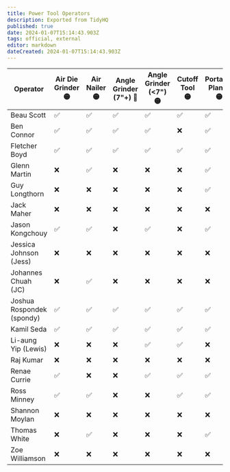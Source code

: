 ```yaml
---
title: Power Tool Operators
description: Exported from TidyHQ
published: true
date: 2024-01-07T15:14:43.903Z
tags: official, external
editor: markdown
dateCreated: 2024-01-07T15:14:43.903Z
---
```


| Operator | Air Die Grinder 🟡| Air Nailer 🟡| Angle Grinder (7"+) 🔴| Angle Grinder (<7") 🟡| Cutoff Tool 🟡| Portable Planer 🟡| Router (Plunge) 🔴| Router (Trim) 🟡| Sander (Portable Belt) 🟡| Saw (Circular) 🟡| Saw (Jigsaw) 🟡| Saw (Recip) 🟡| Saw (Track) 🔴| 
| --- | --- | --- | --- | --- | --- | --- | --- | --- | --- | --- | --- | --- | --- |
| Beau Scott | ✅ | ✅ | ✅ | ✅ | ✅ | ✅ | ✅ | ✅ | ✅ | ✅ | ✅ | ✅ | ✅ | 
| Ben Connor | ✅ | ✅ | ✅ | ✅ | ❌ | ✅ | ❌ | ✅ | ✅ | ✅ | ✅ | ✅ | ❌ | 
| Fletcher Boyd | ✅ | ✅ | ✅ | ✅ | ✅ | ✅ | ✅ | ✅ | ✅ | ✅ | ✅ | ✅ | ✅ | 
| Glenn Martin | ❌ | ✅ | ❌ | ❌ | ❌ | ✅ | ❌ | ✅ | ✅ | ✅ | ✅ | ❌ | ❌ | 
| Guy Longthorn | ❌ | ❌ | ❌ | ❌ | ❌ | ✅ | ❌ | ✅ | ✅ | ✅ | ✅ | ❌ | ❌ | 
| Jack Maher | ❌ | ❌ | ❌ | ❌ | ❌ | ❌ | ❌ | ❌ | ❌ | ✅ | ❌ | ❌ | ❌ | 
| Jason Kongchouy | ✅ | ✅ | ❌ | ✅ | ❌ | ✅ | ❌ | ✅ | ✅ | ✅ | ✅ | ✅ | ❌ | 
| Jessica Johnson (Jess) | ❌ | ❌ | ❌ | ❌ | ❌ | ❌ | ❌ | ✅ | ❌ | ❌ | ❌ | ❌ | ❌ | 
| Johannes Chuah (JC) | ❌ | ✅ | ❌ | ❌ | ❌ | ❌ | ❌ | ❌ | ❌ | ✅ | ❌ | ❌ | ✅ | 
| Joshua Rospondek (spondy) | ✅ | ✅ | ✅ | ✅ | ✅ | ✅ | ✅ | ✅ | ✅ | ✅ | ✅ | ✅ | ✅ | 
| Kamil Seda | ✅ | ✅ | ✅ | ✅ | ✅ | ✅ | ❌ | ✅ | ✅ | ✅ | ✅ | ✅ | ❌ | 
| Li-aung Yip (Lewis) | ❌ | ❌ | ❌ | ✅ | ✅ | ❌ | ❌ | ✅ | ✅ | ❌ | ✅ | ✅ | ❌ | 
| Raj Kumar | ❌ | ❌ | ❌ | ❌ | ❌ | ❌ | ❌ | ❌ | ❌ | ❌ | ✅ | ❌ | ❌ | 
| Renae Currie | ✅ | ❌ | ❌ | ✅ | ✅ | ✅ | ✅ | ✅ | ✅ | ✅ | ✅ | ✅ | ✅ | 
| Ross Minney | ✅ | ✅ | ❌ | ❌ | ✅ | ✅ | ❌ | ✅ | ✅ | ✅ | ✅ | ✅ | ❌ | 
| Shannon Moylan | ❌ | ❌ | ❌ | ❌ | ❌ | ❌ | ❌ | ❌ | ❌ | ✅ | ✅ | ❌ | ❌ | 
| Thomas White | ❌ | ✅ | ❌ | ❌ | ❌ | ✅ | ❌ | ✅ | ✅ | ✅ | ✅ | ❌ | ❌ | 
| Zoe Williamson | ❌ | ❌ | ❌ | ❌ | ❌ | ❌ | ✅ | ✅ | ❌ | ❌ | ✅ | ❌ | ❌ | 
